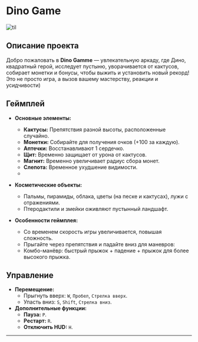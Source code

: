 # Dino Game

![til](./gameplay.gif)

## Описание проекта

Добро пожаловать в **Dino Gamme** — увлекательную аркаду, где Дино, квадратный герой, исследует пустыню, уворачивается от кактусов, собирает монетки и бонусы, чтобы выжить и установить новый рекорд! Это не просто игра, а вызов вашему мастерству, реакции и усидчивости)

## Геймплей

- **Основные элементы:**
  - **Кактусы:** Препятствия разной высоты, расположенные случайно.
  - **Монетки:** Собирайте для получения очков (+100 за каждую).
  - **Аптечки:** Восстанавливают 1 сердечко.
  - **Щит:** Временно защищает от урона от кактусов.
  - **Магнит:** Временно увеличивает радиус сбора монет.
  - **Слепота:** Временное ухудшение видимости.
  - 
- **Косметические объекты:**
  - Пальмы, пирамиды, облака, цветы (на песке и кактусах), лужи с отражениями.
  - Птеродактили и змейки оживляют пустынный ландшафт.

- **Особенности геймплея:**
  - Со временем скорость игры увеличивается, повышая сложность.
  - Прыгайте через препятствия и падайте вниз для маневров:
  - Комбо-манёвр: быстрый прыжок + падение + прыжок для более высокого прыжка.

## Управление

- **Перемещение:**
  - Прыгнуть вверх: `W`, `Пробел`, `Стрелка вверх`.
  - Упасть вниз: `S`, `Shift`, `Стрелка вниз`.
- **Дополнительные функции:**
  - **Пауза:** `P`.
  - **Рестарт:** `R`.
  - **Отключить HUD:** `H`.

---
